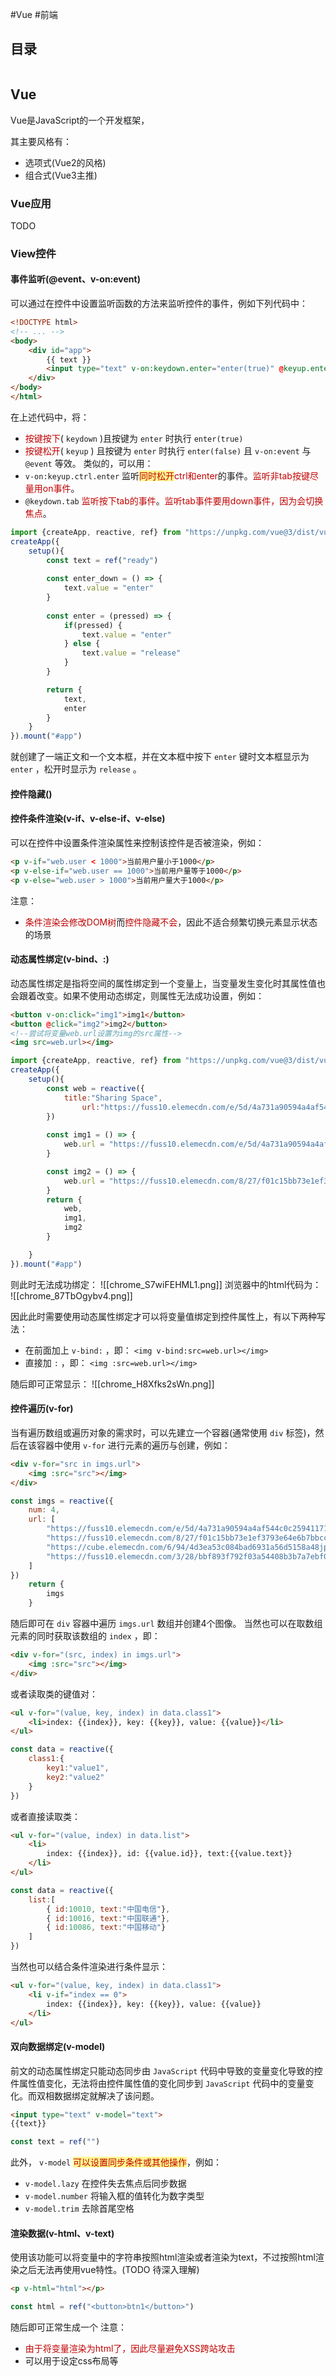 #Vue #前端

## 目录

```toc
```

## Vue

Vue是JavaScript的一个开发框架，

其主要风格有：
- 选项式(Vue2的风格)
- 组合式(Vue3主推)

### Vue应用

TODO



### View控件




#### 事件监听(@event、v-on:event)

可以通过在控件中设置监听函数的方法来监听控件的事件，例如下列代码中：
```html
<!DOCTYPE html>
<!-- ... -->
<body>
	<div id="app">
		{{ text }}
		<input type="text" v-on:keydown.enter="enter(true)" @keyup.enter="enter(false)">
	</div>
</body>
</html>
```

在上述代码中，将：
- <font color="#c00000">按键按下</font>( `keydown` )且按键为 `enter` 时执行 `enter(true)` 
- <font color="#c00000">按键松开</font>( `keyup` ) 且按键为 `enter` 时执行 `enter(false)` 
且 `v-on:event` 与 `@event` 等效。
类似的，可以用：
- `v-on:keyup.ctrl.enter` 监听<span style="background:#fff88f"><font color="#c00000">同时松开</font></span><font color="#c00000">ctrl和enter</font>的事件。<font color="#c00000">监听非tab按键尽量用on事件</font>。
- `@keydown.tab` <font color="#c00000">监听按下tab的事件</font>。<font color="#c00000">监听tab事件要用down事件，因为会切换焦点</font>。

```javascript
import {createApp, reactive, ref} from "https://unpkg.com/vue@3/dist/vue.esm-browser.js"
createApp({
	setup(){
		const text = ref("ready")
		
		const enter_down = () => {
			text.value = "enter"
		}
		
		const enter = (pressed) => {
			if(pressed) {
				text.value = "enter"
			} else {
				text.value = "release"
			}
		}

		return {
			text,
			enter
		}
	}
}).mount("#app")
```

就创建了一端正文和一个文本框，并在文本框中按下 `enter` 键时文本框显示为 `enter` ，松开时显示为 `release` 。

#### 控件隐藏()



#### 控件条件渲染(v-if、v-else-if、v-else)

可以在控件中设置条件渲染属性来控制该控件是否被渲染，例如：
```html
<p v-if="web.user < 1000">当前用户量小于1000</p>
<p v-else-if="web.user == 1000">当前用户量等于1000</p>
<p v-else="web.user > 1000">当前用户量大于1000</p>
```

注意：
- <font color="#c00000">条件渲染会修改DOM树</font>而<font color="#c00000">控件隐藏不会</font>，因此不适合频繁切换元素显示状态的场景

#### 动态属性绑定(v-bind、:)

动态属性绑定是指将空间的属性绑定到一个变量上，当变量发生变化时其属性值也会跟着改变。如果不使用动态绑定，则属性无法成功设置，例如：
```html
<button v-on:click="img1">img1</button>
<button @click="img2">img2</button>
<!--尝试将变量web.url设置为img的src属性-->
<img src=web.url></img>
```

```JavaScript
import {createApp, reactive, ref} from "https://unpkg.com/vue@3/dist/vue.esm-browser.js"
createApp({
	setup(){
		const web = reactive({
			title:"Sharing Space",
				url:"https://fuss10.elemecdn.com/e/5d/4a731a90594a4af544c0c25941171jpeg.jpeg"
		})
		
		const img1 = () => {
			web.url = "https://fuss10.elemecdn.com/e/5d/4a731a90594a4af544c0c25941171jpeg.jpeg"
		}

		const img2 = () => {
			web.url = "https://fuss10.elemecdn.com/8/27/f01c15bb73e1ef3793e64e6b7bbccjpeg.jpeg"
		}
		return {
			web,
			img1,
			img2
		}

	}
}).mount("#app")
```

则此时无法成功绑定：
	![[chrome_S7wiFEHML1.png]]
浏览器中的html代码为：
	![[chrome_87TbOgybv4.png]]

因此此时需要使用动态属性绑定才可以将变量值绑定到控件属性上，有以下两种写法：
- 在前面加上 `v-bind:` ，即： `<img v-bind:src=web.url></img>`
- 直接加 `:` ，即： `<img :src=web.url></img>`

随后即可正常显示：
	![[chrome_H8Xfks2sWn.png]]

#### 控件遍历(v-for)

当有遍历数组或遍历对象的需求时，可以先建立一个容器(通常使用 `div` 标签)，然后在该容器中使用 `v-for` 进行元素的遍历与创建，例如：

```html
<div v-for="src in imgs.url">
	<img :src="src"></img>
</div>
```

```JavaScript
const imgs = reactive({
	num: 4,
	url: [
		"https://fuss10.elemecdn.com/e/5d/4a731a90594a4af544c0c25941171jpeg.jpeg",
		"https://fuss10.elemecdn.com/8/27/f01c15bb73e1ef3793e64e6b7bbccjpeg.jpeg",
		"https://cube.elemecdn.com/6/94/4d3ea53c084bad6931a56d5158a48jpeg.jpeg",
		"https://fuss10.elemecdn.com/3/28/bbf893f792f03a54408b3b7a7ebf0jpeg.jpeg"
	]
})
	return {
		imgs
	}
```

随后即可在 `div` 容器中遍历 `imgs.url` 数组并创建4个图像。
当然也可以在取数组元素的同时获取该数组的 `index` ，即：

```html
<div v-for="(src, index) in imgs.url">
	<img :src="src"></img>
</div>
```

或者读取类的键值对：

```html
<ul v-for="(value, key, index) in data.class1">
	<li>index: {{index}}, key: {{key}}, value: {{value}}</li>
</ul>
```

```JavaScript
const data = reactive({
	class1:{
		key1:"value1",
		key2:"value2"
    }
})
```

或者直接读取类：

```html
<ul v-for="(value, index) in data.list">
	<li>
		index: {{index}}, id: {{value.id}}, text:{{value.text}}
	</li>
</ul>
```

```JavaScript
const data = reactive({
	list:[
		{ id:10010, text:"中国电信"},
		{ id:10016, text:"中国联通"},
		{ id:10086, text:"中国移动"}
    ]
})
```

当然也可以结合条件渲染进行条件显示：
```html
<ul v-for="(value, key, index) in data.class1">
	<li v-if="index == 0">
		index: {{index}}, key: {{key}}, value: {{value}}
	</li>
</ul>
```

#### 双向数据绑定(v-model)

前文的动态属性绑定只能动态同步由 `JavaScript` 代码中导致的变量变化导致的控件属性值变化，无法将由控件属性值的变化同步到 `JavaScript` 代码中的变量变化。而双相数据绑定就解决了该问题。

```html
<input type="text" v-model="text">
{{text}}
```

```JavaScript
const text = ref("")
```

此外， `v-model` <span style="background:#fff88f"><font color="#c00000">可以设置同步条件或其他操作</font></span>，例如：
- `v-model.lazy` 在控件失去焦点后同步数据
- `v-model.number` 将输入框的值转化为数字类型
- `v-model.trim` 去除首尾空格

#### 渲染数据(v-html、v-text)

使用该功能可以将变量中的字符串按照html渲染或者渲染为text，不过按照html渲染之后无法再使用vue特性。(TODO 待深入理解)

```html
<p v-html="html"></p>
```

```JavaScript
const html = ref("<button>btn1</button>")
```

随后即可正常生成一个
注意：
- <font color="#c00000">由于将变量渲染为html了，因此尽量避免XSS跨站攻击</font>
- 可以用于设定css布局等